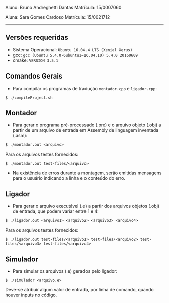 Aluno: Bruno Andreghetti Dantas                 Matrícula: 15/0007060

Aluna: Sara Gomes Cardoso                       Matrícula: 15/0021712

---------------------------------------------------------------------
## Versões requeridas

* Sistema Operacional: `Ubuntu 16.04.4 LTS (Xenial Xerus)`
* gcc: `gcc (Ubuntu 5.4.0-6ubuntu1~16.04.10) 5.4.0 20160609`
* cmake: `VERSION 3.5.1`

## Comandos Gerais

* Para compilar os programas de tradução `montador.cpp` e `ligador.cpp`:

`$ ./compileProject.sh`

## Montador

* Para gerar o programa pré-processado (.pre) e o arquivo objeto (.obj)
a partir de um arquivo de entrada em Assembly de linguagem inventada
(.asm): 

```
$ ./montador.out <arquivo>

```
Para os arquivos testes fornecidos:
```
$ ./montador.out test-files/<arquivo>

```
* Na existência de erros durante a montagem, serão emitidas mensagens para o usuário indicando
a linha e o conteúdo do erro.

## Ligador

* Para gerar o arquivo executável (.e) a partir dos arquivos objetos (.obj)
de entrada, que podem variar entre 1 e 4:

```
$ ./ligador.out <arquivo1> <arquivo2> <arquivo3> <arquivo4>

```
Para os arquivos testes fornecidos:
```
$ ./ligador.out test-files/<arquivo1> test-files/<arquivo2> test-files/<arquivo3> test-files/<arquivo4>

```
## Simulador

* Para simular os arquivos (.e) gerados pelo ligador:
```
$ ./simulador <arquivo.e>
```
Deve-se atribuir algum valor de entrada, por linha de comando, quando houver inputs no código.
